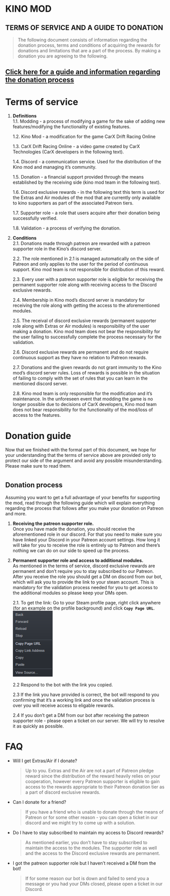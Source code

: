 # KINO MOD 
## TERMS OF SERVICE AND A GUIDE TO DONATION

> The following document consists of information regarding the donation process, terms and conditions of acquiring the rewards for donations and limitations that are a part of the process. By making a donation you are agreeing to the following.  
## [Click here for a guide and information regarding the donation process](#donation-guide)
# Terms of service
1. **Definitions**  
  1.1. Modding - a process of modifying a game for the sake of adding new features/modifying the functionality of existing features.  

     1.2. Kino Mod - a modification for the game CarX Drift Racing Online  

     1.3. CarX Drift Racing Online - a video game created by CarX Technologies (CarX developers in the following text).  

     1.4. Discord - a communication service. Used for the distribution of the Kino mod and managing it’s community.

     1.5. Donation - a financial support provided through the means established by the receiving side (kino mod team in the following text).

     1.6. Discord exclusive rewards - in the following text this term is used for the Extras and Air modules of the mod that are currently only available to kino supporters as part of the associated Patreon tiers.

     1.7. Supporter role - a role that users acquire after their donation being successfully verified.  

     1.8. Validation - a process of verifying the donation.
2. **Conditions**  
2.1. Donations made through patreon are rewarded with a patreon supporter role in the Kino’s discord server.  

   2.2. The role mentioned in 2.1 is managed automatically on the side of Patreon and only applies to the user for the period of continuous support. Kino mod team is not responsible for distribution of this reward.  

   2.3. Every user with a patreon supporter role is eligible for receiving the permanent supporter role along with receiving access to the Discord exclusive rewards.

   2.4. Membership in Kino mod’s discord server is mandatory for receiving the role along with getting the access to the aforementioned modules.

   2.5. The receival of discord exclusive rewards (permanent supporter role along with Extras or Air modules) is responsibility of the user making a donation. Kino mod team does not bear the responsibility for the user failing to successfully complete the process necessary for the validation.

   2.6. Discord exclusive rewards are permanent and do not require continuous support as they have no relation to Patreon rewards.

   2.7. Donations and the given rewards do not grant immunity to the Kino mod’s discord server rules. Loss of rewards is possible in the situation of failing to comply with the set of rules that you can learn in the mentioned discord server.

   2.8. Kino mod team is only responsible for the modification and it’s maintenance. In the unforeseen event that modding the game is no longer possible due to decisions of CarX developers, Kino mod team does not bear responsibility for the functionality of the mod/loss of access to the features.

# Donation guide

Now that we finished with the formal part of this document, we hope for your understanding that the terms of service above are provided only to protect our side of the argument and avoid any possible misunderstanding. Please make sure to read them.
#
## Donation process
Assuming you want to get a full advantage of your benefits for supporting the mod, read through the following guide which will explain everything regarding the process that follows after you make your donation on Patreon and more.  
1. **Receiving the patreon supporter role.**  
Once you have made the donation, you should receive the aforementioned role in our discord. For that you need to make sure you have linked your Discord in your Patreon account settings. How long it will take for you to receive the role is entirely up to Patreon and there’s nothing we can do on our side to speed up the process.  
2. **Permanent supporter role and access to additional modules.**  
As mentioned in the terms of service, discord exclusive rewards are permanent and don’t require you to stay subscribed to our Patreon. After you receive the role you should get a DM on discord from our bot, which will ask you to provide the link to your steam account. This is mandatory for the validation process needed for you to get access to the additional modules so please keep your DMs open.  

   2.1. To get the link: Go to your Steam profile page, right click anywhere (for an example on the profile background) and click **`Copy Page URL`**.  
   ![steam context](../../Images/steam_context.png)

   2.2 Respond to the bot with the link you copied.

   2.3 If the link you have provided is correct, the bot will respond to you confirming that it’s a working link and once the validation process is over you will receive access to eligable rewards.

   2.4 If you don’t get a DM from our bot after receiving the patreon supporter role - please open a ticket on our server. We will try to resolve it as quickly as possible.
# FAQ
- Will I get Extras/Air if I donate?
  > Up to you. Extras and the Air are not a part of Patreon pledge reward since the distribution of the reward heavily relies on your cooperation, however every Patreon supporter is eligible to gain access to the rewards appropriate to their Patreon donation tier as a part of discord exclusive rewards.
- Can I donate for a friend?
  > If you have a friend who is unable to donate through the means of Patreon or for some other reason - you can open a ticket in our discord and we might try to come up with a solution.
- Do I have to stay subscribed to maintain my access to Discord rewards?
  > As mentioned earlier, you don’t have to stay subscribed to maintain the access to the modules. The supporter role as well and the access to the Discord exclusive rewards are permanent.
- I got the patreon supporter role but I haven’t received a DM from the bot!
  > If for some reason our bot is down and failed to send you a message or you had your DMs closed, please open a ticket in our Discord.
